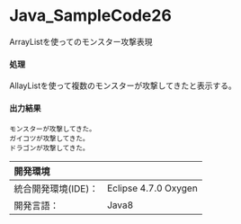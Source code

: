 # Java_SampleCode26
ArrayListを使ってのモンスター攻撃表現

#### 処理
AllayListを使って複数のモンスターが攻撃してきたと表示する。

#### 出力結果  
```
モンスターが攻撃してきた。
ガイコツが攻撃してきた。
ドラゴンが攻撃してきた。
```
  
| 開発環境 |  |
|:-|:-|
| 統合開発環境(IDE)： | Eclipse 4.7.0 Oxygen |
| 開発言語： | Java8 |
